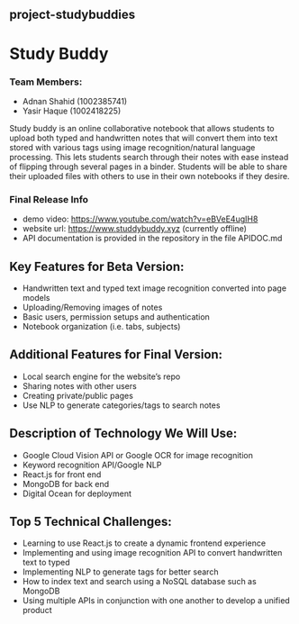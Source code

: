## project-studybuddies

# Study Buddy

### Team Members: 
- Adnan Shahid (1002385741) 
- Yasir Haque (1002418225)

Study buddy is an online collaborative notebook that allows students to upload both typed and handwritten notes that will convert them into text stored with various tags using image recognition/natural language processing. This lets students search through their notes with ease instead of flipping through several pages in a binder. Students will be able to share their uploaded files with others to use in their own notebooks if they desire.

### Final Release Info
- demo video: https://www.youtube.com/watch?v=eBVeE4ugIH8
- website url: https://www.studdybuddy.xyz (currently offline)
- API documentation is provided in the repository in the file APIDOC.md

## Key Features for Beta Version:
- Handwritten text and typed text image recognition converted into page models
- Uploading/Removing images of notes
- Basic users, permission setups and authentication
- Notebook organization (i.e. tabs, subjects)

## Additional Features for Final Version:
- Local search engine for the website’s repo
- Sharing notes with other users
- Creating private/public pages
- Use NLP to generate categories/tags to search notes

## Description of Technology We Will Use:
- Google Cloud Vision API or Google OCR for image recognition
- Keyword recognition API/Google NLP
- React.js for front end
- MongoDB for back end
- Digital Ocean for deployment

## Top 5 Technical Challenges:
- Learning to use React.js to create a dynamic frontend experience
- Implementing and using image recognition API to convert handwritten text to typed
- Implementing NLP to generate tags for better search
- How to index text and search using a NoSQL database such as MongoDB
- Using multiple APIs in conjunction with one another to develop a unified product
